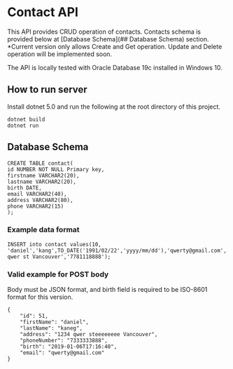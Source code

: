 # Contact API

This API provides CRUD operation of contacts. Contacts schema is provided below at [Database Schema](## Database Schema) section.
*Current version only allows Create and Get operation. Update and Delete operation will be implemented soon.

The API is locally tested with Oracle Database 19c installed in Windows 10.

## How to run server

Install dotnet 5.0 and run the following at the root directory of this project.

```
dotnet build
dotnet run
```

## Database Schema
```
CREATE TABLE contact(
id NUMBER NOT NULL Primary key,
firstname VARCHAR2(20),
lastname VARCHAR2(20),
birth DATE,
email VARCHAR2(40),
address VARCHAR2(80),
phone VARCHAR2(15)
);
```

### Example data format
```
INSERT into contact values(10, 'daniel','kang',TO_DATE('1991/02/22','yyyy/mm/dd'),'qwerty@gmail.com','1234 qwer st Vancouver','7781118888');
```

### Valid example for POST body
Body must be JSON format, and birth field is required to be ISO-8601 format for this version.
```
{
    "id": 51,
    "firstName": "daniel",
    "lastName": "kaneg",
    "address": "1234 qwer steeeeeeee Vancouver",
    "phoneNumber": "7333333888",
    "birth": "2019-01-06T17:16:40",
    "email": "qwerty@gmail.com"
}
```
